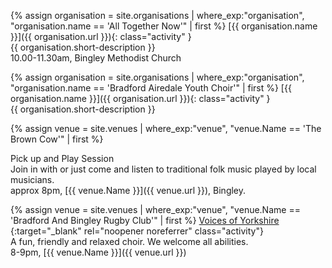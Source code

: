 {% assign organisation = site.organisations 
    | where_exp:"organisation", "organisation.name == 'All Together Now'"
    | first %}
[{{ organisation.name }}]({{ organisation.url }}){: class="activity" }<br>
{{ organisation.short-description }}<br>
10.00-11.30am, Bingley Methodist Church

{% assign organisation = site.organisations 
    | where_exp:"organisation", "organisation.name == 'Bradford Airedale Youth Choir'"
    | first %}
[{{ organisation.name }}]({{ organisation.url }}){: class="activity" }<br>
{{ organisation.short-description }} 

{% assign venue = site.venues 
    | where_exp:"venue", "venue.Name == 'The Brown Cow'"
    | first %}
<p markdown="1"><span class="activity">Pick up and Play Session</span><br>
Join in with or just come and listen to traditional folk music played by local musicians.<br> 
approx 8pm, [{{ venue.Name }}]({{ venue.url }}), Bingley.
</p>

{% assign venue = site.venues 
    | where_exp:"venue", "venue.Name == 'Bradford And Bingley Rugby Club'"
    | first %}
[Voices of Yorkshire  <i class="fa fa-external-link" aria-hidden="true"></i>](https://www.voicesofyorkshire.com/){:target="_blank" rel="noopener noreferrer" class="activity"}<br>
A fun, friendly and relaxed choir. We welcome all abilities.<br>
8-9pm, [{{ venue.Name }}]({{ venue.url }})